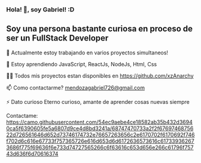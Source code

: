 ### Hola! 👋, soy Gabriel! :D

## Soy una persona bastante curiosa en proceso de ser un FullStack Developer


🔭 Actualmente estoy trabajando en varios proyectos simultaneos!

🌱 Estoy aprendiendo JavaScript, ReactJs, NodeJs, Html, Css

👨‍💻 Todos mis proyectos estan disponibles en https://github.com/xzAnarchy

📫 Como contactarme? mendozagabriel726@gmail.com

⚡ Dato curioso Eterno curioso, amante de aprender cosas nuevas siempre

Contactame:
https://camo.githubusercontent.com/54ec9aebe4ce18582ab35b432d36940ca5f6390605fe5a6807d9ce4d8bd3241a/68747470733a2f2f6769746875622d726561646d652d73746174732e76657263656c2e6170702f6170692f746f702d6c616e67733f757365726e616d653d6d6172636573616c617339362673686f775f69636f6e733d74727565266c6f63616c653d656e266c61796f75743d636f6d70616374
